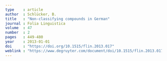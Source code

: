 ```yaml
---
type	: article
author	: Schlücker, B.
title	: "Non-classifying compounds in German"
journal	: Folia Linguistica
volume	: 47
number	: 2
pages	: 449-480
year	: 2013-01-01
doi		: "https://doi.org/10.1515/flin.2013.017"
weblink	: "https://www.degruyter.com/document/doi/10.1515/flin.2013.017/html"
---
```


